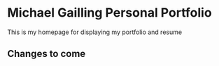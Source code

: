 # Michael Gailling Personal Portfolio

This is my homepage for displaying my portfolio and resume

## Changes to come
